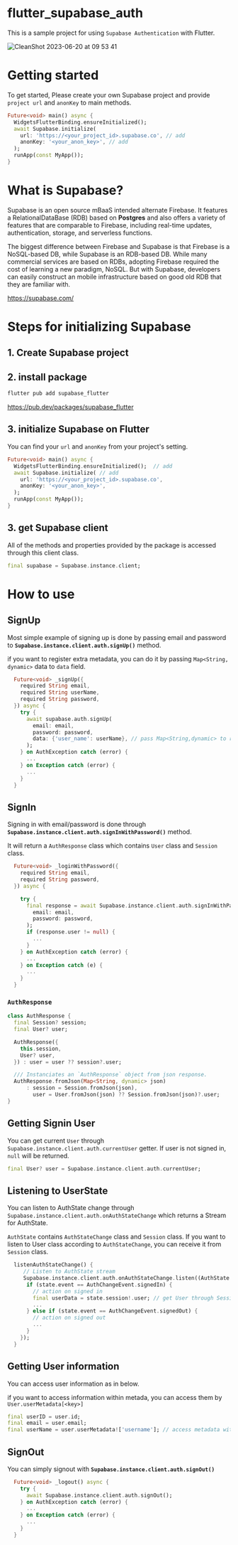 # flutter_supabase_auth
This is a sample project for using `Supabase Authentication` with Flutter.

![CleanShot 2023-06-20 at 09 53 41](https://github.com/heyhey1028/flutter_supabase_auth/assets/44666053/25664c67-ca91-466b-a103-385902a789a7)


# Getting started
To get started, Please create your own Supabase project and provide `project url` and `anonKey` to main methods.
```dart
Future<void> main() async {
  WidgetsFlutterBinding.ensureInitialized();  
  await Supabase.initialize( 
    url: 'https://<your_project_id>.supabase.co', // add
    anonKey: '<your_anon_key>', // add
  );
  runApp(const MyApp());
}
```


# What is Supabase?

Supabase is an open source mBaaS intended alternate Firebase. It features a RelationalDataBase (RDB) based on **Postgres** and also offers a variety of features that are comparable to Firebase, including real-time updates, authentication, storage, and serverless functions.

The biggest difference between Firebase and Supabase is that Firebase is a NoSQL-based DB, while Supabase is an RDB-based DB. While many commercial services are based on RDBs, adopting Firebase required the cost of learning a new paradigm, NoSQL. But with Supabase, developers can easily construct an mobile infrastructure based on good old RDB that they are familiar with.

https://supabase.com/

# Steps for initializing Supabase
## 1. Create Supabase project
## 2. install package

```bash
flutter pub add supabase_flutter
```

https://pub.dev/packages/supabase_flutter

## 3. initialize Supabase on Flutter

You can find your `url` and `anonKey` from your project's setting.
```dart
Future<void> main() async {
  WidgetsFlutterBinding.ensureInitialized();  // add
  await Supabase.initialize( // add 
    url: 'https://<your_project_id>.supabase.co',
    anonKey: '<your_anon_key>',
  );
  runApp(const MyApp());
}
```

## 3. get Supabase client
All of the methods and properties provided by the package is accessed through this client class.
```dart
final supabase = Supabase.instance.client;
```

# How to use

## SignUp
Most simple example of signing up is done by passing email and password to **`Supabase.instance.client.auth.signUp()`** method.

if you want to register extra metadata, you can do it by passing `Map<String, dynamic>` data to `data` field.

```dart
  Future<void> _signUp({
    required String email,
    required String userName,
    required String password,
  }) async {
    try {
      await supabase.auth.signUp(
        email: email,
        password: password,
        data: {'user_name': userName}, // pass Map<String,dynamic> to register user metadata.
      );
    } on AuthException catch (error) {
      ...
    } on Exception catch (error) {
      ...
    }
  }
```

## SignIn
Signing in with email/password is done through **`Supabase.instance.client.auth.signInWithPassword()`** method.

It will return a `AuthResponse` class which contains `User` class and `Session` class.
```dart
  Future<void> _loginWithPassword({
    required String email,
    required String password,
  }) async {

    try {
      final response = await Supabase.instance.client.auth.signInWithPassword(
        email: email,
        password: password,
      );
      if (response.user != null) {
        ...
      }
    } on AuthException catch (error) {
      ...
    } on Exception catch (e) {
      ...
    } 
  }
```

### `AuthResponse`
```dart
class AuthResponse {
  final Session? session;
  final User? user;

  AuthResponse({
    this.session,
    User? user,
  }) : user = user ?? session?.user;

  /// Instanciates an `AuthResponse` object from json response.
  AuthResponse.fromJson(Map<String, dynamic> json)
      : session = Session.fromJson(json),
        user = User.fromJson(json) ?? Session.fromJson(json)?.user;
}
```

 ## Getting Signin User
You can get current `User` through `Supabase.instance.client.auth.currentUser` getter. If user is not signed in, `null` will be returned.

 ```dart
final User? user = Supabase.instance.client.auth.currentUser;
```

## Listening to UserState
You can listen to AuthState change through `Supabase.instance.client.auth.onAuthStateChange` which returns a Stream for AuthState.

 `AuthState` contains `AuthStateChange` class and `Session` class. If you want to listen to User class according to `AuthStateChange`, you can receive it from `Session` class.

```dart
  listenAuthStateChange() {
     // Listen to AuthState stream
     Supabase.instance.client.auth.onAuthStateChange.listen((AuthState state) {
      if (state.event == AuthChangeEvent.signedIn) {
        // action on signed in
        final userData = state.session!.user; // get User through Session class
        ...
      } else if (state.event == AuthChangeEvent.signedOut) {
        // action on signed out
        ...
      }
    });
  }
```

## Getting User information
You can access user information as in below.

if you want to access information within metada, you can access them by `User.userMetadata[<key>]`

```dart
final userID = user.id; 
final email = user.email;
final userName = user.userMetadata!['username']; // access metadata with userMetadata[<key>]
```

## SignOut
You can simply signout with **`Supabase.instance.client.auth.signOut()`** 

```dart
  Future<void> _logout() async {
    try {
      await Supabase.instance.client.auth.signOut();
    } on AuthException catch (error) {
      ...
    } on Exception catch (error) {
      ...
    }
  }
